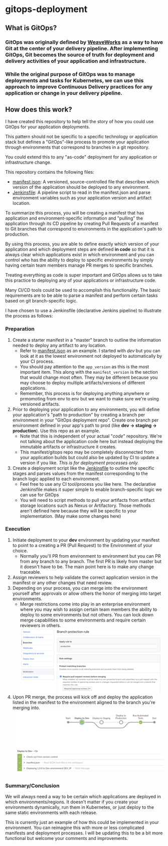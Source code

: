 # gitops-deployment
## What is GitOps?
### GitOps was originally defined by [WeaveWorks](https://www.weave.works/technologies/gitops/) as a way to have Git at the center of your delivery pipeline. After implementing GitOps, Git becomes the source of truth for deployment and delivery activities of your application and infrastructure.
### While the original purpose of GitOps was to manage deployments and tasks for Kubernetes, we can use this approach to improve Continuous Delivery practices for any application or change in your delivery pipeline.

## How does this work?
I have created this repository to help tell the story of how you could use GitOps for your application deployments.

This pattern should not be specific to a specific technology or application stack but defines a "GitOps"-like process to promote your application through environments that correspond to branches in a git repository.

You could extend this to any "as-code" deployment for any application or infrastructure change.

This repository contains the following files:
* [manifest.json](manifest.json): A versioned, source-controlled file that describes which version of the application should be deployed to any environment.
* [Jenkinsfile](Jenkinsfile): A pipeline script to read in the manifest.json and parse environment variables such as your application version and artifact location. 

To summarize this process, you will be creating a manifest that has application and environment-specific information and "pulling" the application through its CD pipeline by creating Pull Requests of a manifest to Git branches that correspond to environments in the application's path to production.

By using this process, you are able to define exactly which version of your application and which deployment steps are defined **in code** so that it is always clear which applications exist in which environment and you can control who has the ability to deploy to specific environments by simply having certain team members manage PR merges to specific branches. 

Treating everything as code is super important and GitOps allows us to take this practice to deploying any of your applications or infrastructure code.

Many CI/CD tools could be used to accomplish this functionality.  The basic requirements are to be able to parse a manifest and perform certain tasks based on git branch-specific logic.

I have chosen to use a Jenkinsfile (declarative Jenkins pipeline) to illustrate the process as follows:
### Preparation
1. Create a starter manifest in a "master" branch to outline the information needed to deploy any artifact to any location.
   * Refer to [manifest.json](manifest.json) as an example. I started with *dev* but you can look at it as the lowest environment not deployed to automatically by your CI process.
   * You should pay attention to the `app_version` as this is the most important item.  This along with the `manifest_version` is the section that would change most often.  They may be different because you may choose to deploy multiple artifacts/versions of different applications.
   * Remember, this process is for deploying anything anywhere or prmomoting from env to env but we want to make sure we're using versioned artifacts.
2. Prior to deploying your application to any environments, you will define your application's "path to production" by creating a branch per environment in your "GitOps deployment repo". Create one branch per environment defined in your app's path to prod (like **dev -> staging -> production**). Use this repo as an example.
    * Note that this is independent of your actual "_code_" repository. We're not talking about the application code here but instead deploying the immutable artifacts or infrastructure it creates.
    * This manifest/gitops repo may be completely disconnected from your application builds but could also be updated by CI to update a version if you like. *This is for deployment processes only.*
3. Create a deployment script like the [Jenkinsfile](Jenkinsfile) to outline the specific stages and parses values from the manifest corresponding to the branch logic applied to each environment.
   * Feel free to use any CI tool/process you like here. The declarative Jenkinsfile makes it super simple to enable branch-specific logic we can use for GitOps
   * You will need to script methods to pull your artifacts from artifact storage locations such as Nexus or Artifactory.  Those methods aren't defined here because they will be specific to your implementation. (May make some changes here)


### Execution
1. Initiate deployment to your **dev** environment by updating your manifest to point to a creating a PR (Pull Request) to the Environment of your choice.
    * Normally you'll PR from environment to environment but you can PR from any branch to any branch. The first PR is likely from master but it doesn't have to be. The main point here is to make any change traceable.
2. Assign reviewers to help validate the correct application version in the manifest or any other changes that need review.
3. Depending on your process, you can merge into the environment yourself after approvals or allow others the honor of merging into target environments.
    * Merge restrictions come into play in an enterprise environment where you may wish to assign certain team members the ability to deploy to some environments but not others. You can lock down merge capabilities to some environments and require certain reviewers in others. ![repo restrictions](/resources/branch_restrictions.png)
4. Upon PR merge, the process will kick off and deploy the application listed in the manifest to the environment aligned to the branch you're merging into. ![dev deployment](/resources/dev_deploy.png) 

### Summary/Conclusion
We will always need a way to be certain which applications are deployed in which environments/regions.  It doesn't matter if you create your environments dynamically, run them in Kubernetes, or just deploy to the same static environments with each release. 

This is currently just an example of how this could be implemented in your environment.  You can reimagine this with more or less complicated manifests and deployment processes.  I will be updating this to be a bit more functional but welcome your comments and improvements.
